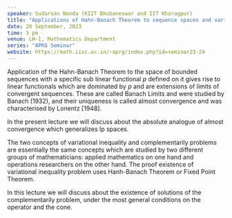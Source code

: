 ```yaml
---
speaker: Sudarsan Nanda (KIIT Bhubaneswar and IIT Kharagpur)
title: "Applications of Hahn-Banach Theorem to sequence spaces and variational inequality"
date: 20 September, 2023
time: 3 pm
venue: LH-1, Mathematics Department
series: "APRG Seminar"
website: https://math.iisc.ac.in/~aprg/index.php?id=seminar23-24
---
```


Application of the Hahn-Banach Theorem to the space of bounded sequences with a specific sub linear functional
$p$ defined on it gives rise to linear functionals which are dominated by $p$ and are extensions of limits of
convergent sequences. These are called Banach Limits and were studied by Banach (1932), and their uniqueness
is called almost convergence and was characterised by Lonentz [1948].

In the present lecture we will discuss about the absolute analogue of almost convergence which generalizes lp spaces.

The two concepts of variational inequality and complementarily problems are essentially the same concepts which are
studied by two different groups of mathematicians: applied mathematics on one hand and operations researchers on the
other hand. The proof existence of variational inequality problem uses Hanh-Banach Theorem or Fixed Point Theorem.

In this lecture we will discuss about the existence of solutions of the complementarily problem, under the most general
conditions on the operator and the cone.
